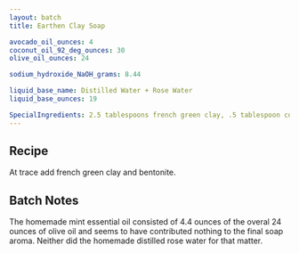 ```yaml
---
layout: batch
title: Earthen Clay Soap

avocado_oil_ounces: 4
coconut_oil_92_deg_ounces: 30
olive_oil_ounces: 24

sodium_hydroxide_NaOH_grams: 8.44

liquid_base_name: Distilled Water + Rose Water
liquid_base_ounces: 19

SpecialIngredients: 2.5 tablespoons french green clay, .5 tablespoon coarse bentonite, 4.4 ounces of mint essential oil (olive oil base), 3.42 ounces distilled rose water.
---
```


## Recipe
At trace add french green clay and bentonite.

## Batch Notes
The homemade mint essential oil consisted of 4.4 ounces of the overal 24 ounces of olive oil and seems to have contributed nothing to the final soap aroma.  Neither did the homemade distilled rose water for that matter.